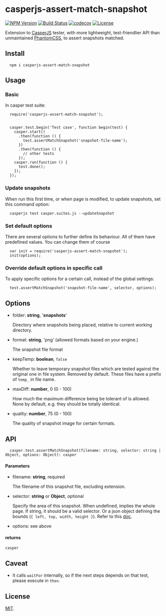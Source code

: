 # casperjs-assert-match-snapshot

[![NPM Version](https://img.shields.io/npm/v/casperjs-assert-match-snapshot.svg?style=flat)](https://www.npmjs.org/package/casperjs-assert-match-snapshot)
[![Build Status](https://travis-ci.org/roneyrao/casperjs-assert-match-snapshot.svg?branch=master)](https://travis-ci.org/roneyrao/casperjs-assert-match-snapshot)
[![codecov](https://codecov.io/gh/roneyrao/casperjs-assert-match-snapshot/branch/master/graph/badge.svg)](https://codecov.io/gh/roneyrao/casperjs-assert-match-snapshot)
[![License](https://img.shields.io/badge/license-MIT-blue.svg)](https://raw.githubusercontent.com/roneyrao/casperjs-assert-match-snapshot/master/LICENSE)

Extension to [CasperJS]() tester, with more lightweight, test-friendlier API than unmaintained [PhantomCSS](https://www.npmjs.com/package/phantomcss), to assert snapshots matched.

## Install

```
  npm i casperjs-assert-match-snapshot
```

## Usage

### Basic

In casper test suite:

```
  require('casperjs-assert-match-snapshot');


  casper.test.begin('Test case', function begin(test) {
    casper.start()
      .then(function () {
        test.assertMatchSnapshot('snapshot-file-name');
      })
      .then(function () {
        // other tests
      });
    casper.run(function () {
      test.done();
    });
  });
```

### Update snapshots

When run this first time, or when page is modified, to update snapshots, set this command option:

```
  casperjs test casper.suites.js --updateSnapshot
```

### Set default options

There are several options to further define its behaviour. All of them have predefined values. You can change them of course

```
  var init = require('casperjs-assert-match-snapshot');
  init(options);
```

### Override default options in specific call

To apply specific options for a certain call, instead of the global settings:

```
  test.assertMatchSnapshot('snapshot-file-name', selector, options);
```

## Options

- folder: **string**, '__snapshots__'

  Directory where snapshots being placed, relative to current working directory.

- format: **string**, 'png' (allowed formats based on your engine.)

  The snapshot file format

- keepTemp: **boolean**, `false`

  Whether to leave temporary snapshot files which are tested against the original one in file system. Removed by default. These files have a prefix of `temp_` in file name.

- maxDiff: **number**, 0 (0 - 100)

  How much the maximum difference being be tolerant of is allowed. None by default, e.g. they should be totally identical.

- quality: **number**, 75 (0 - 100)

  The quality of snapshot image for certain formats.


## API

```
  casper.test.assertMatchSnapshot(filename: string, selector: string | Object, options: Object): casper
```

#### Parameters

- filename: **string**, required

  The filename of this snapshot file, excluding extension.

- selector: **string** or **Object**, optional

  Specify the area of this snapshot. When undefined, implies the whole page. If string, it should be a valid selector. Or a json object defining the bounds (`{ left, top, width, height }`). Refer to this [doc](http://docs.casperjs.org/en/latest/modules/casper.html#capture).

- options: see above

#### returns

`casper`


## Caveat

- It calls `waitFor` internally, so if the next steps depends on that test, please execute in `then`.


## License

[MIT](LICENSE).
